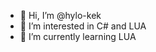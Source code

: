 - 👋 Hi, I’m @hylo-kek
- 👀 I’m interested in C# and LUA
- 🌱 I’m currently learning LUA

<!---
hylo-kek/hylo-kek is a ✨ special ✨ repository because its `README.md` (this file) appears on your GitHub profile.
You can click the Preview link to take a look at your changes.
--->
